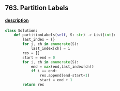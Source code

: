 ## 763. Partition Labels


#### [description](https://leetcode.com/problems/partition-labels/)


```python
class Solution:
    def partitionLabels(self, S: str) -> List[int]:
        last_index = {}
        for i, ch in enumerate(S):
            last_index[ch] = i
        res = []
        start = end = 0
        for i, ch in enumerate(S):
            end = max(end,last_index[ch])
            if i == end:
                res.append(end-start+1)
                start = end + 1
        return res
```
